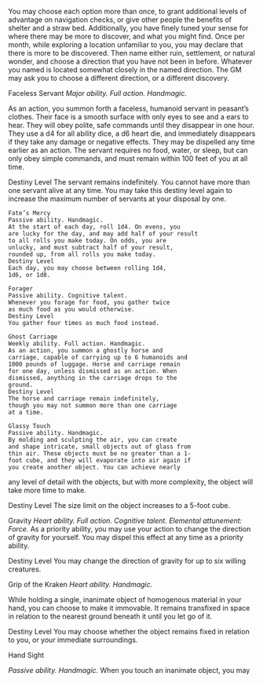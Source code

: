   You may choose each option more than once, to
  grant additional levels of advantage on navigation
  checks, or give other people the benefits of shelter
  and a straw bed.
  Additionally, you have finely tuned your sense
  for where there may be more to discover, and what
  you might find. Once per month, while exploring a
  location unfamiliar to you, you may declare that
  there is more to be discovered. Then name either
  ruin, settlement, or natural wonder, and choose a
  direction that you have not been in before. Whatever
  you named is located somewhat closely in the named
  direction. The GM may ask you to choose a different
  direction, or a different discovery.

Faceless Servant
_Major ability. Full action. Handmagic._

As an action, you summon forth a faceless,
humanoid servant in peasant’s clothes. Their face is a
smooth surface with only eyes to see and a ears to
hear. They will obey polite, safe commands until
they disappear in one hour. They use a d4 for all
ability dice, a d6 heart die, and immediately
disappears if they take any damage or negative
effects. They may be dispelled any time earlier as an
action. The servant requires no food, water, or sleep,
but can only obey simple commands, and must
remain within 100 feet of you at all time.

Destiny Level
The servant remains indefinitely. You cannot
have more than one servant alive at any time. You
may take this destiny level again to increase the
maximum number of servants at your disposal by
one.

```
Fate’s Mercy
Passive ability. Handmagic.
At the start of each day, roll 1d4. On evens, you
are lucky for the day, and may add half of your result
to all rolls you make today. On odds, you are
unlucky, and must subtract half of your result,
rounded up, from all rolls you make today.
Destiny Level
Each day, you may choose between rolling 1d4,
1d6, or 1d8.
```

```
Forager
Passive ability. Cognitive talent.
Whenever you forage for food, you gather twice
as much food as you would otherwise.
Destiny Level
You gather four times as much food instead.
```

```
Ghost Carriage
Weekly ability. Full action. Handmagic.
As an action, you summon a ghostly horse and
carriage, capable of carrying up to 6 humanoids and
1000 pounds of luggage. Horse and carriage remain
for one day, unless dismissed as an action. When
dismissed, anything in the carriage drops to the
ground.
Destiny Level
The horse and carriage remain indefinitely,
though you may not summon more than one carriage
at a time.
```

```
Glassy Touch
Passive ability. Handmagic.
By molding and sculpting the air, you can create
and shape intricate, small objects out of glass from
thin air. These objects must be no greater than a 1-
foot cube, and they will evaporate into air again if
you create another object. You can achieve nearly
```

any level of detail with the objects, but with more
complexity, the object will take more time to make.

Destiny Level
The size limit on the object increases to a 5-foot
cube.

Gravity
_Heart ability. Full action. Cognitive talent. Elemental attunement:
Force._
As a priority ability, you may use your action to
change the direction of gravity for yourself. You may
dispel this effect at any time as a priority ability.

Destiny Level
You may change the direction of gravity for up to
six willing creatures.

Grip of the Kraken
_Heart ability. Handmagic._

While holding a single, inanimate object of
homogenous material in your hand, you can choose
to make it immovable. It remains transfixed in space
in relation to the nearest ground beneath it until you
let go of it.

Destiny Level
You may choose whether the object remains
fixed in relation to you, or your immediate
surroundings.

Hand Sight

_Passive ability. Handmagic._
When you touch an inanimate object, you may
